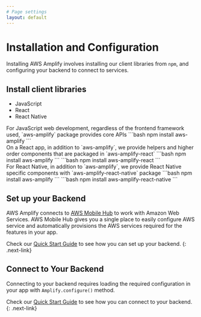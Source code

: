 ```yaml
---
# Page settings
layout: default
---
```


# Installation and Configuration

Installing AWS Amplify involves installing our client libraries from `npm`, and configuring your backend to connect to services.

## Install client libraries

<div class="nav-tab install" data-group="install">
<ul class="tabs">
    <li class="tab-link javascript current" data-tab="javascript">JavaScript</li>
    <li class="tab-link react" data-tab="react">React</li>
    <li class="tab-link react-native" data-tab="react-native">React Native</li>
</ul>
<div id="javascript" class="tab-content current">
For JavaScript web development, regardless of the frontend framework used, `aws-amplify` package provides core APIs
```bash
npm install aws-amplify
```
</div>
<div id="react" class="tab-content">
On a React app, in addition to `aws-amplify`, we provide helpers and higher order components that are packaged in `aws-amplify-react`
```bash
npm install aws-amplify
```
```bash
npm install aws-amplify-react
```
</div>
<div id="react-native" class="tab-content">
For React Native, in addition to `aws-amplify`, we provide React Native specific components with `aws-amplify-react-native` package
```bash
npm install aws-amplify
```
```bash
npm install aws-amplify-react-native
```
</div>
</div>

## Set up your Backend

AWS Amplify connects to [AWS Mobile Hub](https://aws.amazon.com/mobile/) to work with Amazon Web Services. AWS Mobile Hub gives you a single place to easily configure AWS service and automatically provisions the AWS services required for the features in your app.

Check our [Quick Start Guide](/media/quick_start/index.html#set-up-your-backend) to see how you can set up your backend.
{: .next-link}

## Connect to Your Backend

Connecting to your backend requires loading the required configuration in your app with `Amplify.configure()` method.

Check our [Quick Start Guide](/media/quick_start/index.html#connect-to-your-backend) to see how you can connect to your backend.
{: .next-link}

 

